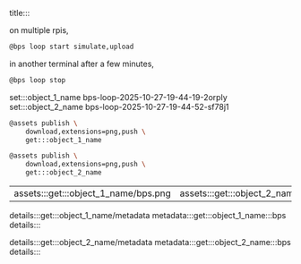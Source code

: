 title:::

on multiple rpis,

```bash
@bps loop start simulate,upload
```

in another terminal after a few minutes,

```bash
@bps loop stop
```

set:::object_1_name bps-loop-2025-10-27-19-44-19-2orply
set:::object_2_name bps-loop-2025-10-27-19-44-52-sf78j1

```bash
@assets publish \
	download,extensions=png,push \
	get:::object_1_name

@assets publish \
	download,extensions=png,push \
	get:::object_2_name
```

| | |
|-|-|
| assets:::get:::object_1_name/bps.png | assets:::get:::object_2_name/bps.png |

details:::get:::object_1_name/metadata
metadata:::get:::object_1_name:::bps
details:::

details:::get:::object_2_name/metadata
metadata:::get:::object_2_name:::bps
details:::

